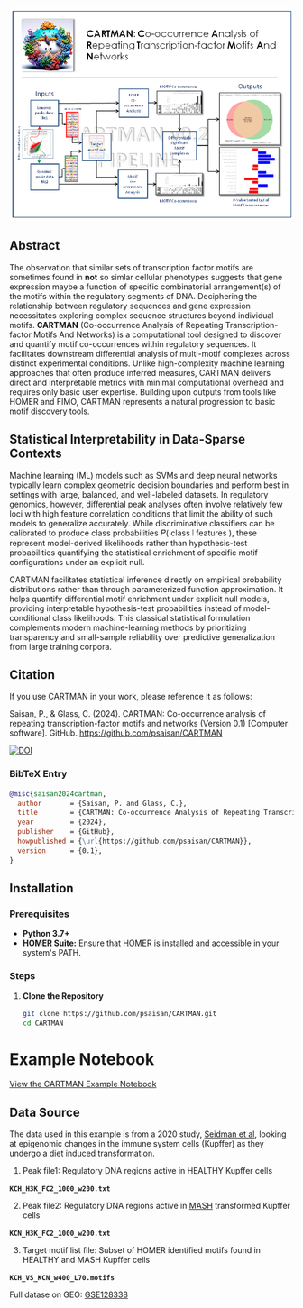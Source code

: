 <img src="Images/pipeline0.2.PNG"  style="border: 0;"/>

## Abstract

The observation that similar sets of transcription factor motifs are sometimes found in **not** so simlar cellular phenotypes suggests that gene expression maybe a function of specific combinatorial arrangement(s) of the motifs within the regulatory segments of DNA. Deciphering the relationship between regulatory sequences and gene expression necessitates exploring complex sequence structures beyond individual motifs. **CARTMAN** (Co-occurrence Analysis of Repeating Transcription-factor Motifs And Networks) is a computational tool designed to discover and quantify motif co-occurrences within regulatory sequences. It facilitates downstream differential analysis of multi-motif complexes across distinct experimental conditions. Unlike high-complexity machine learning approaches that often produce inferred measures, CARTMAN delivers direct and interpretable metrics with minimal computational overhead and requires only basic user expertise. Building upon outputs from tools like HOMER and FIMO, CARTMAN represents a natural progression to basic motif discovery tools.


## Statistical Interpretability in Data-Sparse Contexts

Machine learning (ML) models such as SVMs and deep neural networks typically learn complex geometric decision boundaries and perform best in settings with large, balanced, and well-labeled datasets. In regulatory genomics, however, differential peak analyses often involve relatively few loci with high feature correlation conditions that limit the ability of such models to generalize accurately. While discriminative classifiers can be calibrated to produce class probabilities 𝑃( class ∣ features ), these represent model-derived likelihoods rather than hypothesis-test probabilities quantifying the statistical enrichment of specific motif configurations under an explicit null.

CARTMAN facilitates statistical inference directly on empirical probability distributions rather than through parameterized function approximation. It helps quantify differential motif enrichment under explicit null models, providing interpretable hypothesis-test probabilities instead of model-conditional class likelihoods. This classical statistical formulation complements modern machine-learning methods by prioritizing transparency and small-sample reliability over predictive generalization from large training corpora.

## Citation   

If you use CARTMAN in your work, please reference it as follows:

Saisan, P., & Glass, C. (2024). CARTMAN: Co-occurrence analysis of repeating transcription-factor motifs and networks (Version 0.1) [Computer software]. GitHub. https://github.com/psaisan/CARTMAN

[![DOI](https://zenodo.org/badge/DOI/10.5281/zenodo.13863034.svg)]()

### BibTeX Entry

```bibtex
@misc{saisan2024cartman,
  author       = {Saisan, P. and Glass, C.},
  title        = {CARTMAN: Co-occurrence Analysis of Repeating Transcription-factor Motifs And Networks},
  year         = {2024},
  publisher    = {GitHub},
  howpublished = {\url{https://github.com/psaisan/CARTMAN}},
  version      = {0.1},
}
```


## Installation

### Prerequisites

- **Python 3.7+**
- **HOMER Suite:** Ensure that [HOMER](http://homer.ucsd.edu) is installed and accessible in your system's PATH.

### Steps

1. **Clone the Repository**

   ```bash
   git clone https://github.com/psaisan/CARTMAN.git
   cd CARTMAN
   
# Example Notebook

[View the CARTMAN Example Notebook](./Notebooks/CARTMAN_Example.ipynb)


## Data Source

The data used in this example is from a 2020 study, [Seidman et al](https://pubmed.ncbi.nlm.nih.gov/32362324/), looking at epigenomic changes in the immune system cells (Kupffer) as they undergo a diet induced transformation.

1. Peak file1: Regulatory DNA regions active in HEALTHY Kupffer cells 

**`KCH_H3K_FC2_1000_w200.txt`** 

2. Peak file2: Regulatory DNA regions active  in [MASH](https://en.wikipedia.org/wiki/Metabolic_dysfunction%E2%80%93associated_steatotic_liver_disease) transformed Kupffer cells 

**`KCN_H3K_FC2_1000_w200.txt`** 

3. Target motif list file: Subset of HOMER identified motifs found in HEALTHY and MASH Kupffer cells 
   
**`KCH_VS_KCN_w400_L70.motifs`**

Full datase on GEO: [GSE128338](https://www.ncbi.nlm.nih.gov/geo/query/acc.cgi?acc=GSE128338)


